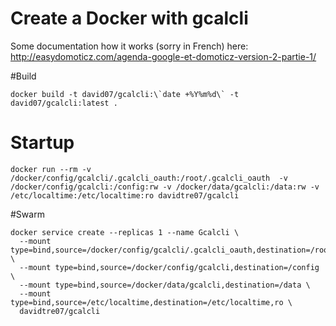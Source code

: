 # Create a Docker with gcalcli

Some documentation how it works (sorry in French) here: http://easydomoticz.com/agenda-google-et-domoticz-version-2-partie-1/

#Build
```
docker build -t david07/gcalcli:\`date +%Y%m%d\` -t david07/gcalcli:latest .
```

# Startup
```
docker run --rm -v /docker/config/gcalcli/.gcalcli_oauth:/root/.gcalcli_oauth  -v /docker/config/gcalcli:/config:rw -v /docker/data/gcalcli:/data:rw -v /etc/localtime:/etc/localtime:ro davidtre07/gcalcli
```

#Swarm
```
docker service create --replicas 1 --name Gcalcli \
  --mount type=bind,source=/docker/config/gcalcli/.gcalcli_oauth,destination=/root/.gcalcli_oauth \
  --mount type=bind,source=/docker/config/gcalcli,destination=/config \
  --mount type=bind,source=/docker/data/gcalcli,destination=/data \
  --mount type=bind,source=/etc/localtime,destination=/etc/localtime,ro \
  davidtre07/gcalcli
```

